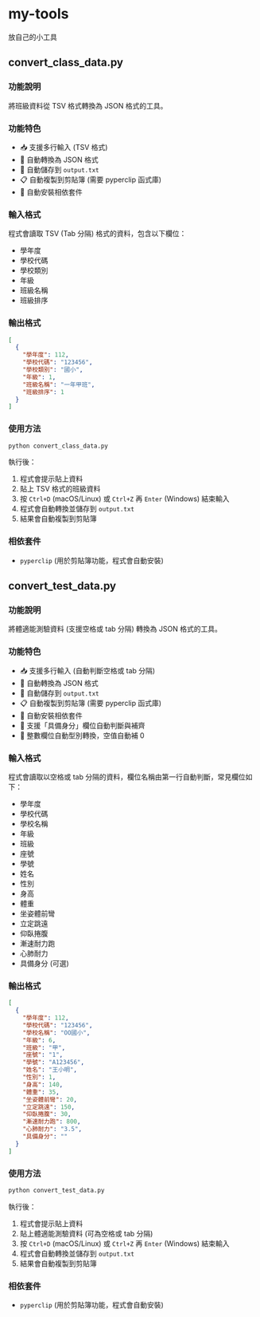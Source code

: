 # my-tools

放自己的小工具

## convert\_class\_data.py

### 功能說明

將班級資料從 TSV 格式轉換為 JSON 格式的工具。

### 功能特色

- 📥 支援多行輸入 (TSV 格式)
- 🔄 自動轉換為 JSON 格式
- 💾 自動儲存到 `output.txt`
- 📋 自動複製到剪貼簿 (需要 pyperclip 函式庫)
- 🚀 自動安裝相依套件

### 輸入格式

程式會讀取 TSV (Tab 分隔) 格式的資料，包含以下欄位：

- 學年度
- 學校代碼
- 學校類別
- 年級
- 班級名稱
- 班級排序

### 輸出格式

```json
[
  {
    "學年度": 112,
    "學校代碼": "123456",
    "學校類別": "國小",
    "年級": 1,
    "班級名稱": "一年甲班",
    "班級排序": 1
  }
]
```

### 使用方法

```bash
python convert_class_data.py
```

執行後：

1. 程式會提示貼上資料
2. 貼上 TSV 格式的班級資料
3. 按 `Ctrl+D` (macOS/Linux) 或 `Ctrl+Z` 再 `Enter` (Windows) 結束輸入
4. 程式會自動轉換並儲存到 `output.txt`
5. 結果會自動複製到剪貼簿

### 相依套件

- `pyperclip` (用於剪貼簿功能，程式會自動安裝)

## convert\_test\_data.py

### 功能說明

將體適能測驗資料 (支援空格或 tab 分隔) 轉換為 JSON 格式的工具。

### 功能特色

- 📥 支援多行輸入 (自動判斷空格或 tab 分隔)
- 🔄 自動轉換為 JSON 格式
- 💾 自動儲存到 `output.txt`
- 📋 自動複製到剪貼簿 (需要 pyperclip 函式庫)
- 🚀 自動安裝相依套件
- 🧩 支援「具備身分」欄位自動判斷與補齊
- 🔢 整數欄位自動型別轉換，空值自動補 0

### 輸入格式

程式會讀取以空格或 tab 分隔的資料，欄位名稱由第一行自動判斷，常見欄位如下：

- 學年度
- 學校代碼
- 學校名稱
- 年級
- 班級
- 座號
- 學號
- 姓名
- 性別
- 身高
- 體重
- 坐姿體前彎
- 立定跳遠
- 仰臥捲腹
- 漸速耐力跑
- 心肺耐力
- 具備身分 (可選)

### 輸出格式

```json
[
  {
    "學年度": 112,
    "學校代碼": "123456",
    "學校名稱": "OO國小",
    "年級": 6,
    "班級": "甲",
    "座號": "1",
    "學號": "A123456",
    "姓名": "王小明",
    "性別": 1,
    "身高": 140,
    "體重": 35,
    "坐姿體前彎": 20,
    "立定跳遠": 150,
    "仰臥捲腹": 30,
    "漸速耐力跑": 800,
    "心肺耐力": "3.5",
    "具備身分": ""
  }
]
```

### 使用方法

```bash
python convert_test_data.py
```

執行後：

1. 程式會提示貼上資料
2. 貼上體適能測驗資料 (可為空格或 tab 分隔)
3. 按 `Ctrl+D` (macOS/Linux) 或 `Ctrl+Z` 再 `Enter` (Windows) 結束輸入
4. 程式會自動轉換並儲存到 `output.txt`
5. 結果會自動複製到剪貼簿

### 相依套件

- `pyperclip` (用於剪貼簿功能，程式會自動安裝)
